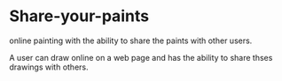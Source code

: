 # Share-your-paints
online painting with the ability to share the paints with other users. 

A user can draw online on a web page and has the ability to share thses drawings with others. 
